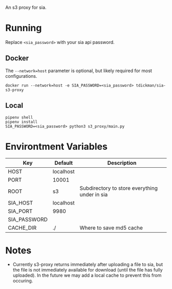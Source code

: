 An s3 proxy for sia.

# Running

Replace `<sia_password>` with your sia api password.

## Docker

The `--network=host` parameter is optional, but likely required for most
configurations.

```
docker run --network=host -e SIA_PASSWORD=<sia_password> tdickman/sia-s3-proxy
```

## Local

```
pipenv shell
pipenv install
SIA_PASSWORD=<sia_password> python3 s3_proxy/main.py
```

# Environtment Variables

| Key          | Default   | Description                                   |
|--------------|-----------|-----------------------------------------------|
| HOST         | localhost |                                               |
| PORT         | 10001     |                                               |
| ROOT         | s3        | Subdirectory to store everything under in sia |
| SIA_HOST     | localhost |                                               |
| SIA_PORT     | 9980      |                                               |
| SIA_PASSWORD |           |                                               |
| CACHE_DIR    | ./        | Where to save md5 cache                       |

# Notes

* Currently s3-proxy returns immediately after uploading a file
  to sia, but the file is not immediately available for download (until the
  file has fully uploaded). In the future we may add a local cache to prevent
  this from occuring.
